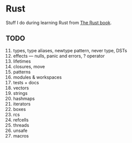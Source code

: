 # Rust

Stuff I do during learning Rust from [The Rust book](https://doc.rust-lang.org/stable/book/).

## TODO

11. types, type aliases, newtype pattern, never type, DSTs
12. effects — nulls, panic and errors, ? operator
12. lifetimes
13. closures, move
14. patterns
15. modules & workspaces
16. tests + docs
17. vectors
18. strings
19. hashmaps
20. iterators
21. boxes
22. rcs
23. refcells
24. threads
25. unsafe
26. macros
